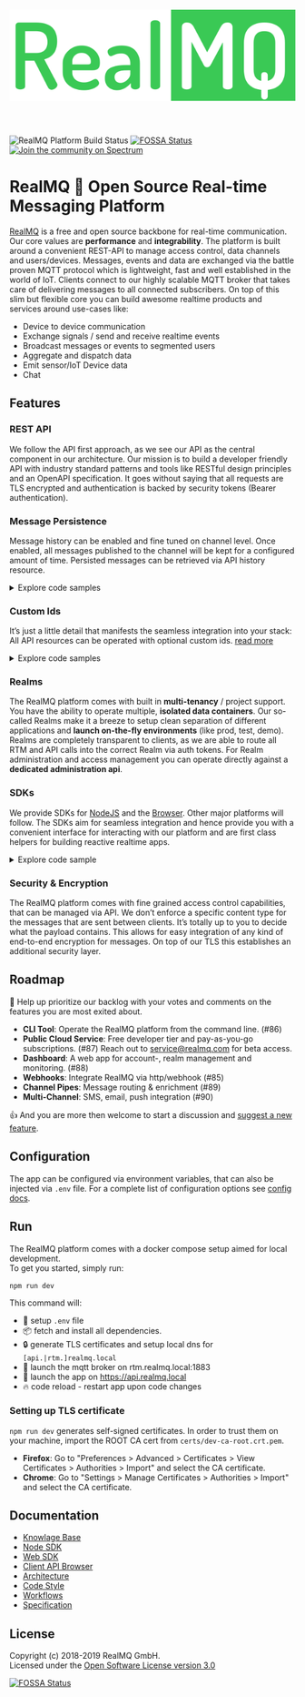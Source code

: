 <h1 align="center">
  <img src="media/realmq-platform-logo.svg" alt="RealMQ Logo" />
  <br><br>
</h1>

![RealMQ Platform Build Status](https://drone.rmq.ovh/api/badges/RealMQ/realmq-platform/status.svg)
[![FOSSA Status](https://app.fossa.io/api/projects/git%2Bgithub.com%2Frealmq%2Frealmq-platform.svg?type=shield)](https://app.fossa.io/projects/git%2Bgithub.com%2Frealmq%2Frealmq-platform?ref=badge_shield)
[![Join the community on Spectrum](https://withspectrum.github.io/badge/badge.svg)](https://spectrum.chat/realmq)

# RealMQ :rocket: Open Source Real-time Messaging Platform

[RealMQ](https://realmq.com) is a free and open source backbone for real-time communication.
Our core values are **performance** and **integrability**.
The platform is built around a convenient REST-API to manage access control, data channels and users/devices.
Messages, events and data are exchanged via the battle proven MQTT protocol which is lightweight, fast and well established in the world of IoT.
Clients connect to our highly scalable MQTT broker that takes care of delivering messages to all connected subscribers.
On top of this slim but flexible core you can build awesome realtime products and services around use-cases like:

* Device to device communication
* Exchange signals / send and receive realtime events
* Broadcast messages or events to segmented users
* Aggregate and dispatch data
* Emit sensor/IoT Device data
* Chat

## Features
### REST API
We follow the API first approach, as we see our API as the central component in our architecture.
Our mission is to build a developer friendly API with industry standard patterns and
tools like RESTful design principles and an OpenAPI specification.
It goes without saying that all requests are TLS encrypted and authentication is backed by security tokens (Bearer authentication).

### Message Persistence
Message history can be enabled and fine tuned on channel level.
Once enabled, all messages published to the channel will be kept for a configured amount of time.
Persisted messages can be retrieved via API history resource.

<details>
<summary>Explore code samples</summary>
<br>

[![Using RealMQ via Node SDK](https://badgen.net/badge/-/Node%20SDK/purple?icon=awesome&label "Using RealMQ via Node SDK")](https://realmq.com/docs/node-sdk)
[![Using RealMQ via Web SDK](https://badgen.net/badge/-/Web%20SDK/purple?icon=awesome&label "Using RealMQ via Web SDK")](https://realmq.com/docs/web-sdk)

```js
// Create a new channel that keeps messages for 2 weeks 
const channel = await realmq.channels.create({
  history: '2 weeks'
});

// Retrieve the history (last 20 messages)
const history = await realmq.history.query({
  channel,
  limit: 20
});

```

[![Using RealMQ via CURL](https://badgen.net/badge/example/CURL/purple?icon=awesome&label "Using RealMQ via CURL")](https://realmq.com/docs/client-api)

```bash
curl -X POST -H 'Authorization: Bearer token...' -H 'Content-Type: application/json' \
     -d '{"history": "2 weeks"}' \
     https://api.realmq.com/client/v1/channels
     
curl -H 'Authorization: Bearer token...' \
     https://api.realmq.com/client/v1/channels/:channelId/history?limit=20
```

</details>

### Custom Ids
It’s just a little detail that manifests the seamless integration into your stack:
All API resources can be operated with optional custom ids.
[read more](https://realmq.com/docs/knowledge-base/#custom-ids)

<details>
<summary>Explore code samples</summary>
<br>

[![Using RealMQ via Node SDK](https://badgen.net/badge/-/Node%20SDK/purple?icon=awesome&label "Using RealMQ via Node SDK")](https://realmq.com/docs/node-sdk)
[![Using RealMQ via Web SDK](https://badgen.net/badge/-/Web%20SDK/purple?icon=awesome&label "Using RealMQ via Web SDK")](https://realmq.com/docs/web-sdk)

```js
// Create resources with custom ids
const channel = await realmq.channels.create({ id: 'custom-channel-id' });
console.log(channel.id); // => custom-channel-id

// Retrieve resources with custom ids
const channel = await realmq.channels.retrieve('custom-channel-id');

// Or get an id auto generated
const channel = await realmq.channels.create();
console.log(channel.id) // => 20f62e87-e689-4a11-bcf3-a78026fffd85

```

[![Using RealMQ via CURL](https://badgen.net/badge/example/CURL/purple?icon=awesome&label "Using RealMQ via CURL")](https://realmq.com/docs/client-api/)

```bash
# Create resources with custom ids
curl -X POST -H 'Authorization: Bearer token...' -H 'Content-Type: application/json' \
     -d '{"id": "custom-channel-id"}' \
     https://api.realmq.com/client/v1/channels

# Retrieve resources with custom ids
curl -H 'Authorization: Bearer token...' /
     https://api.realmq.com/client/v1/channels/custom-channel-id

# Or get an id auto generated
curl -X POST -H 'Authorization: Bearer token...' \
     https://api.realmq.com/client/v1/channels
```

</details>

### Realms
The RealMQ platform comes with built in **multi-tenancy** / project support.
You have the ability to operate multiple, **isolated data containers**.
Our so-called Realms make it a breeze to setup clean separation of different applications and **launch on-the-fly environments** (like prod, test, demo).
Realms are completely transparent to clients, as we are able to route all RTM and API calls into the correct Realm via auth tokens.
For Realm administration and access management you can operate directly against a **dedicated administration api**.

### SDKs
We provide SDKs for [NodeJS](https://github.com/realmq/realmq-node-sdk) and the [Browser](https://github.com/realmq/realmq-web-sdk).
Other major platforms will follow.
The SDKs aim for seamless integration and hence provide you with a convenient interface for interacting with our platform and are first class helpers for building reactive realtime apps.

<details>
<summary>Explore code sample</summary>
<br>

[![Using RealMQ via Node SDK](https://badgen.net/badge/-/Node%20SDK/purple?icon=awesome&label "Using RealMQ via Node SDK")](https://realmq.com/docs/node-sdk)

```js
import RealMQ from '@realmq/node-sdk';
// Initialize with auth token
const realmq = RealMQ('sub_kg2...');

// Publish messages of any format
realmq.rtm.publish('some-channel', {
  status: 'Exited!'
});

// Subscribe to real-time updates
realmq.rtm.subscribe('some-channel', msg => {
  console.log('Horay! New message received:', msg);
});

// Retrieve subscriptions
const subscriptions = await realmq.subscriptions.list();
```

</details>

### Security & Encryption
The RealMQ platform comes with fine grained access control capabilities, that can be managed via API.
We don’t enforce a specific content type for the messages that are sent between clients.
It’s totally up to you to decide what the payload contains.
This allows for easy integration of any kind of end-to-end encryption for messages.
On top of our TLS this establishes an additional security layer. 


## Roadmap
:1st_place_medal: Help up prioritize our backlog with your votes and comments on the features you are most exited about.

* **CLI Tool**: Operate the RealMQ platform from the command line. (#86)
* **Public Cloud Service**: Free developer tier and pay-as-you-go subscriptions. (#87) Reach out to service@realmq.com for beta access.
* **Dashboard**: A web app for account-, realm management and monitoring. (#88)
* **Webhooks**: Integrate RealMQ via http/webhook (#85)
* **Channel Pipes**: Message routing & enrichment (#89)
* **Multi-Channel**: SMS, email, push integration (#90)

:+1: And you are more then welcome to start a discussion and [suggest a new feature](https://github.com/realmq/realmq-platform/issues/new).

## Configuration

The app can be configured via environment variables, that can also be injected via `.env` file.
For a complete list of configuration options see [config docs](./src/config/README.md).

## Run
The RealMQ platform comes with a docker compose setup aimed for local development.<br/>
To get you started, simply run:

```bash
npm run dev
```
This command will:
- :checkered_flag: setup `.env` file
- :package: fetch and install all dependencies.
- :lock: generate TLS certificates and setup local dns for `[api.|rtm.]realmq.local`
- :robot: launch the mqtt broker on rtm.realmq.local:1883 
- :whale: launch the app on https://api.realmq.local
- :fire: code reload - restart app upon code changes

### Setting up TLS certificate
`npm run dev` generates self-signed certificates. In order to trust them on your machine, import the ROOT CA cert from `certs/dev-ca-root.crt.pem`.

* **Firefox**: Go to "Preferences > Advanced > Certificates > View Certificates > Authorities > Import" and select the CA certificate.
* **Chrome**: Go to "Settings > Manage Certificates > Authorities > Import" and select the CA certificate.

## Documentation

* [Knowlage Base](https://realmq.com/docs/knowledge-base/)
* [Node SDK](https://realmq.com/docs/node-sdk/)
* [Web SDK](https://realmq.com/docs/web-sdk/)
* [Client API Browser](https://realmq.com/docs/client-api/)
* [Architecture](/docs/architecture)
* [Code Style](/docs/code-style)
* [Workflows](/docs/workflow)
* [Specification](/docs/spec)

## License
Copyright (c) 2018-2019 RealMQ GmbH.<br/>
Licensed under the [Open Software License version 3.0](LICENSE)


[![FOSSA Status](https://app.fossa.io/api/projects/git%2Bgithub.com%2Frealmq%2Frealmq-platform.svg?type=large)](https://app.fossa.io/projects/git%2Bgithub.com%2Frealmq%2Frealmq-platform?ref=badge_large)
